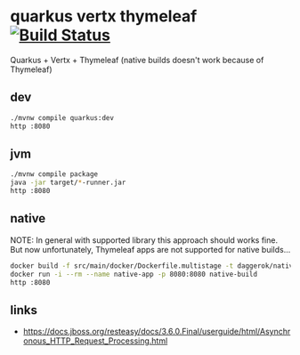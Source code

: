 # quarkus vertx thymeleaf [![Build Status](https://travis-ci.org/daggerok/quarkus-vertx-mvc.svg?branch=master)](https://travis-ci.org/daggerok/quarkus-vertx-mvc)
Quarkus + Vertx + Thymeleaf (native builds doesn't work because of Thymeleaf)

## dev

```bash
./mvnw compile quarkus:dev
http :8080
```

## jvm

```bash
./mvnw compile package
java -jar target/*-runner.jar
http :8080
```

## native

NOTE: In general with supported library this approach should works fine. But
now unfortunately, Thymeleaf apps are not supported for native builds...

```bash
docker build -f src/main/docker/Dockerfile.multistage -t daggerok/native-build .
docker run -i --rm --name native-app -p 8080:8080 native-build
http :8080
```

## links

* https://docs.jboss.org/resteasy/docs/3.6.0.Final/userguide/html/Asynchronous_HTTP_Request_Processing.html
